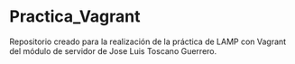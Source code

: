 # Practica_Vagrant
Repositorio creado para la realización de la práctica de LAMP con Vagrant del módulo de servidor de Jose Luis Toscano Guerrero.
